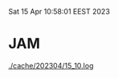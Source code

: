 Sat 15 Apr 10:58:01 EEST 2023
# JAM
<a href='./cache/202304/15_10.log'>./cache/202304/15_10.log</a>
